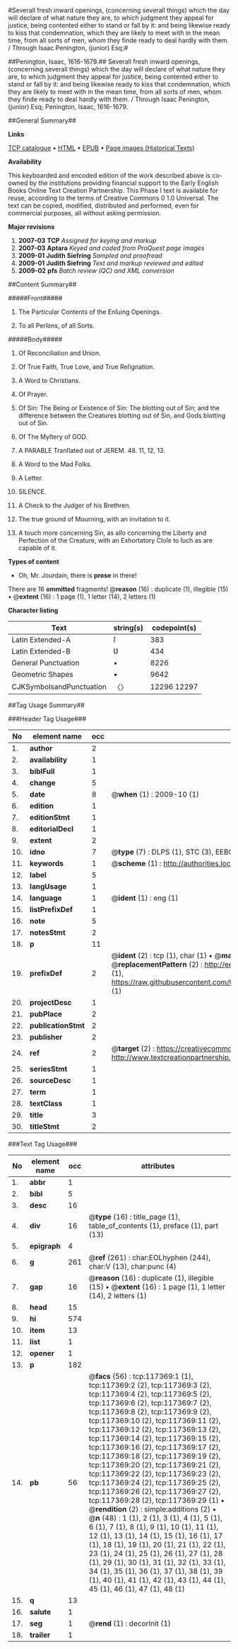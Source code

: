 #Severall fresh inward openings, (concerning severall things) which the day will declare of what nature they are, to which judgment they appeal for justice, being contented either to stand or fall by it: and being likewise ready to kiss that condemnation, which they are likely to meet with in the mean time, from all sorts of men, whom they finde ready to deal hardly with them. / Through Isaac Penington, (junior) Esq;#

##Penington, Isaac, 1616-1679.##
Severall fresh inward openings, (concerning severall things) which the day will declare of what nature they are, to which judgment they appeal for justice, being contented either to stand or fall by it: and being likewise ready to kiss that condemnation, which they are likely to meet with in the mean time, from all sorts of men, whom they finde ready to deal hardly with them. / Through Isaac Penington, (junior) Esq;
Penington, Isaac, 1616-1679.

##General Summary##

**Links**

[TCP catalogue](http://www.ota.ox.ac.uk/tcp/)  • 
[HTML](http://tei.it.ox.ac.uk/tcp/Texts-HTML/free/A90/A90395.html)  • 
[EPUB](http://tei.it.ox.ac.uk/tcp/Texts-EPUB/free/A90/A90395.epub) • 
[Page images (Historical Texts)](https://data.historicaltexts.jisc.ac.uk/view?pubId=eebo-99865132e&pageId=eebo-99865132e-117369-1)

**Availability**

This keyboarded and encoded edition of the
	       work described above is co-owned by the institutions
	       providing financial support to the Early English Books
	       Online Text Creation Partnership. This Phase I text is
	       available for reuse, according to the terms of Creative
	       Commons 0 1.0 Universal. The text can be copied,
	       modified, distributed and performed, even for
	       commercial purposes, all without asking permission.

**Major revisions**

1. __2007-03__ __TCP__ *Assigned for keying and markup*
1. __2007-03__ __Aptara__ *Keyed and coded from ProQuest page images*
1. __2009-01__ __Judith Siefring__ *Sampled and proofread*
1. __2009-01__ __Judith Siefring__ *Text and markup reviewed and edited*
1. __2009-02__ __pfs__ *Batch review (QC) and XML conversion*

##Content Summary##

#####Front#####

1. The Particular Contents of the
Enſuing Openings.

1. To all Perſons, of
all Sorts.

#####Body#####

1. Of Reconciliation and Ʋnion.

1. Of True Faith, True Love, and True
Reſignation.

1. A Word to Christians.

1. Of Prayer.

1. Of Sin: The Being or Existence of Sin:
The blotting out of Sin; and the difference
between the Creatures blotting
out of Sin, and Gods blotting out of
Sin.

1. Of The Myſtery of GOD.

1. A
PARABLE
Tranſlated out of JEREM. 48. 11, 12, 13.

1. A Word to the Mad Folks.

1. A Letter.

1. SILENCE.

1. A Check to the Judger of his Brethren.

1. The true ground of Mourning, with an
invitation to it.

1. A touch more concerning Sin, as alſo
concerning the Liberty and Perfection
of the Creature, with an Exhortatory
Cloſe to ſuch as are capable of it.

**Types of content**

  * Oh, Mr. Jourdain, there is **prose** in there!

There are 16 **ommitted** fragments! 
 @__reason__ (16) : duplicate (1), illegible (15)  •  @__extent__ (16) : 1 page (1), 1 letter (14), 2 letters (1)

**Character listing**


|Text|string(s)|codepoint(s)|
|---|---|---|
|Latin Extended-A|ſ|383|
|Latin Extended-B|Ʋ|434|
|General Punctuation|•|8226|
|Geometric Shapes|▪|9642|
|CJKSymbolsandPunctuation|〈〉|12296 12297|

##Tag Usage Summary##

###Header Tag Usage###

|No|element name|occ|attributes|
|---|---|---|---|
|1.|__author__|2||
|2.|__availability__|1||
|3.|__biblFull__|1||
|4.|__change__|5||
|5.|__date__|8| @__when__ (1) : 2009-10 (1)|
|6.|__edition__|1||
|7.|__editionStmt__|1||
|8.|__editorialDecl__|1||
|9.|__extent__|2||
|10.|__idno__|7| @__type__ (7) : DLPS (1), STC (3), EEBO-CITATION (1), PROQUEST (1), VID (1)|
|11.|__keywords__|1| @__scheme__ (1) : http://authorities.loc.gov/ (1)|
|12.|__label__|5||
|13.|__langUsage__|1||
|14.|__language__|1| @__ident__ (1) : eng (1)|
|15.|__listPrefixDef__|1||
|16.|__note__|5||
|17.|__notesStmt__|2||
|18.|__p__|11||
|19.|__prefixDef__|2| @__ident__ (2) : tcp (1), char (1)  •  @__matchPattern__ (2) : ([0-9\-]+):([0-9IVX]+) (1), (.+) (1)  •  @__replacementPattern__ (2) : http://eebo.chadwyck.com/downloadtiff?vid=$1&page=$2 (1), https://raw.githubusercontent.com/textcreationpartnership/Texts/master/tcpchars.xml#$1 (1)|
|20.|__projectDesc__|1||
|21.|__pubPlace__|2||
|22.|__publicationStmt__|2||
|23.|__publisher__|2||
|24.|__ref__|2| @__target__ (2) : https://creativecommons.org/publicdomain/zero/1.0/ (1), http://www.textcreationpartnership.org/docs/. (1)|
|25.|__seriesStmt__|1||
|26.|__sourceDesc__|1||
|27.|__term__|1||
|28.|__textClass__|1||
|29.|__title__|3||
|30.|__titleStmt__|2||


###Text Tag Usage###

|No|element name|occ|attributes|
|---|---|---|---|
|1.|__abbr__|1||
|2.|__bibl__|5||
|3.|__desc__|16||
|4.|__div__|16| @__type__ (16) : title_page (1), table_of_contents (1), preface (1), part (13)|
|5.|__epigraph__|4||
|6.|__g__|261| @__ref__ (261) : char:EOLhyphen (244), char:V (13), char:punc (4)|
|7.|__gap__|16| @__reason__ (16) : duplicate (1), illegible (15)  •  @__extent__ (16) : 1 page (1), 1 letter (14), 2 letters (1)|
|8.|__head__|15||
|9.|__hi__|574||
|10.|__item__|13||
|11.|__list__|1||
|12.|__opener__|1||
|13.|__p__|182||
|14.|__pb__|56| @__facs__ (56) : tcp:117369:1 (1), tcp:117369:2 (2), tcp:117369:3 (2), tcp:117369:4 (2), tcp:117369:5 (2), tcp:117369:6 (2), tcp:117369:7 (2), tcp:117369:8 (2), tcp:117369:9 (2), tcp:117369:10 (2), tcp:117369:11 (2), tcp:117369:12 (2), tcp:117369:13 (2), tcp:117369:14 (2), tcp:117369:15 (2), tcp:117369:16 (2), tcp:117369:17 (2), tcp:117369:18 (2), tcp:117369:19 (2), tcp:117369:20 (2), tcp:117369:21 (2), tcp:117369:22 (2), tcp:117369:23 (2), tcp:117369:24 (2), tcp:117369:25 (2), tcp:117369:26 (2), tcp:117369:27 (2), tcp:117369:28 (2), tcp:117369:29 (1)  •  @__rendition__ (2) : simple:additions (2)  •  @__n__ (48) : 1 (1), 2 (1), 3 (1), 4 (1), 5 (1), 6 (1), 7 (1), 8 (1), 9 (1), 10 (1), 11 (1), 12 (1), 13 (1), 14 (1), 15 (1), 16 (1), 17 (1), 18 (1), 19 (1), 20 (1), 21 (1), 22 (1), 23 (1), 24 (1), 25 (1), 26 (1), 27 (1), 28 (1), 29 (1), 30 (1), 31 (1), 32 (1), 33 (1), 34 (1), 35 (1), 36 (1), 37 (1), 38 (1), 39 (1), 40 (1), 41 (1), 42 (1), 43 (1), 44 (1), 45 (1), 46 (1), 47 (1), 48 (1)|
|15.|__q__|13||
|16.|__salute__|1||
|17.|__seg__|1| @__rend__ (1) : decorInit (1)|
|18.|__trailer__|1||
